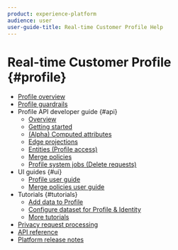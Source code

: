 ```yaml
---
product: experience-platform
audience: user
user-guide-title: Real-time Customer Profile Help
---
```


# Real-time Customer Profile {#profile}

* [Profile overview](home.md)
* [Profile guardrails](guardrails.md)
* Profile API developer guide {#api}
  * [Overview](api/overview.md)
  * [Getting started](api/getting-started.md)
  * [(Alpha) Computed attributes](api/computed-attributes.md)
  * [Edge projections](api/edge-projections.md)
  * [Entities (Profile access)](api/entities.md)
  * [Merge policies](api/merge-policies.md)
  * [Profile system jobs (Delete requests)](api/profile-system-jobs.md)
* UI guides {#ui}
  * [Profile user guide](ui/user-guide.md)
  * [Merge policies user guide](ui/merge-policies.md)
* Tutorials {#tutorials}
  * [Add data to Profile](tutorials/add-profile-data.md)
  * [Configure dataset for Profile & Identity](tutorials/dataset-configuration.md)
  * [More tutorials](https://docs.adobe.com/content/help/en/experience-platform/tutorials/home.html)
* [Privacy request processing](privacy.md)
* [API reference](https://www.adobe.io/apis/experienceplatform/home/api-reference.html#!acpdr/swagger-specs/real-time-customer-profile.yaml)
* [Platform release notes](https://www.adobe.com/go/platform-release-notes-en)